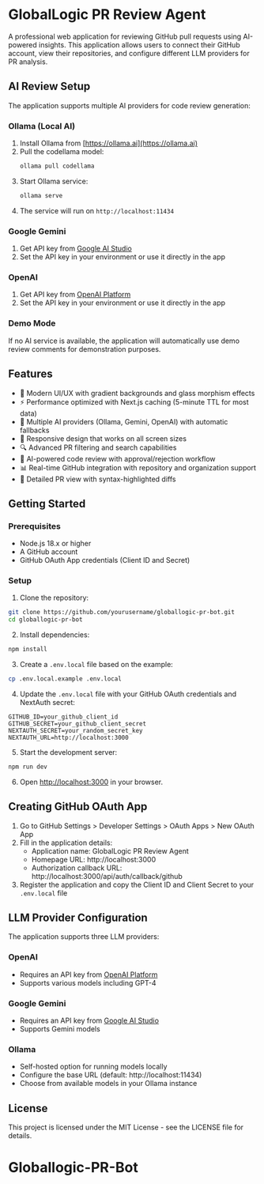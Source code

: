 # GlobalLogic PR Review Agent

A professional web application for reviewing GitHub pull requests using AI-powered insights. This application allows users to connect their GitHub account, view their repositories, and configure different LLM providers for PR analysis.

## AI Review Setup

The application supports multiple AI providers for code review generation:

### Ollama (Local AI)
1. Install Ollama from [https://ollama.ai](https://ollama.ai)
2. Pull the codellama model:
   ```bash
   ollama pull codellama
   ```
3. Start Ollama service:
   ```bash
   ollama serve
   ```
4. The service will run on `http://localhost:11434`

### Google Gemini
1. Get API key from [Google AI Studio](https://makersuite.google.com/app/apikey)
2. Set the API key in your environment or use it directly in the app

### OpenAI
1. Get API key from [OpenAI Platform](https://platform.openai.com/api-keys)
2. Set the API key in your environment or use it directly in the app

### Demo Mode
If no AI service is available, the application will automatically use demo review comments for demonstration purposes.

## Features

- 🎨 Modern UI/UX with gradient backgrounds and glass morphism effects
- ⚡ Performance optimized with Next.js caching (5-minute TTL for most data)
- 🤖 Multiple AI providers (Ollama, Gemini, OpenAI) with automatic fallbacks
- 📱 Responsive design that works on all screen sizes
- 🔍 Advanced PR filtering and search capabilities
- 💬 AI-powered code review with approval/rejection workflow
- 📊 Real-time GitHub integration with repository and organization support
- 🎯 Detailed PR view with syntax-highlighted diffs

## Getting Started

### Prerequisites

- Node.js 18.x or higher
- A GitHub account
- GitHub OAuth App credentials (Client ID and Secret)

### Setup

1. Clone the repository:

```bash
git clone https://github.com/yourusername/globallogic-pr-bot.git
cd globallogic-pr-bot
```

2. Install dependencies:

```bash
npm install
```

3. Create a `.env.local` file based on the example:

```bash
cp .env.local.example .env.local
```

4. Update the `.env.local` file with your GitHub OAuth credentials and NextAuth secret:

```
GITHUB_ID=your_github_client_id
GITHUB_SECRET=your_github_client_secret
NEXTAUTH_SECRET=your_random_secret_key
NEXTAUTH_URL=http://localhost:3000
```

5. Start the development server:

```bash
npm run dev
```

6. Open [http://localhost:3000](http://localhost:3000) in your browser.

## Creating GitHub OAuth App

1. Go to GitHub Settings > Developer Settings > OAuth Apps > New OAuth App
2. Fill in the application details:
   - Application name: GlobalLogic PR Review Agent
   - Homepage URL: http://localhost:3000
   - Authorization callback URL: http://localhost:3000/api/auth/callback/github
3. Register the application and copy the Client ID and Client Secret to your `.env.local` file

## LLM Provider Configuration

The application supports three LLM providers:

### OpenAI
- Requires an API key from [OpenAI Platform](https://platform.openai.com/)
- Supports various models including GPT-4

### Google Gemini
- Requires an API key from [Google AI Studio](https://ai.google.dev/)
- Supports Gemini models

### Ollama
- Self-hosted option for running models locally
- Configure the base URL (default: http://localhost:11434)
- Choose from available models in your Ollama instance

## License

This project is licensed under the MIT License - see the LICENSE file for details.
# Globallogic-PR-Bot

